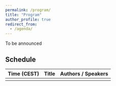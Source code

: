 ```yaml
---
permalink: /program/
title: "Program"
author_profile: true
redirect_from: 
  - /agenda/
---
```


To be announced 

## Schedule

| Time (CEST)     | Title    | Authors / Speakers                                                             |
| --------------- | --------- | ------------------------------------------------------------ |
|                 |           |

